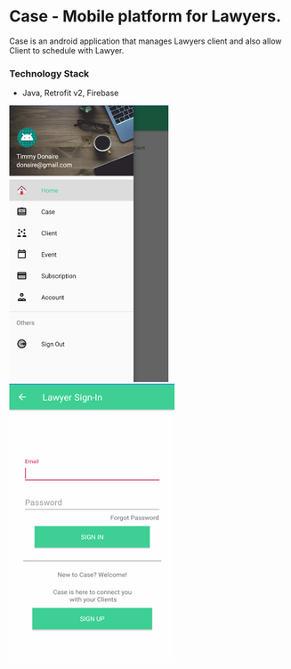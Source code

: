 # Case - Mobile platform for Lawyers.

Case is an android application that manages Lawyers client and also allow Client to schedule with Lawyer.

### Technology Stack
- Java, Retrofit v2, Firebase

![Lawyer Interface](https://github.com/timnaire/CaseMobile/blob/master/app/src/main/java/org/kidzonshock/acase/acase/Images/main%20interface.png?raw=true)
![Lawyer Login](https://github.com/timnaire/CaseMobile/blob/master/app/src/main/java/org/kidzonshock/acase/acase/Images/login.png?raw=true)
